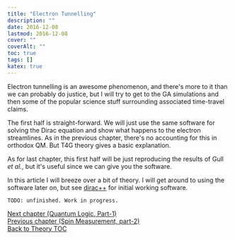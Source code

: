 ```yaml
---
title: "Electron Tunnelling"
description: ""
date: 2016-12-08
lastmod: 2016-12-08
cover: ""
coverAlt: ""
toc: true
tags: []
katex: true
---
```


Electron tunnelling is an awesome phenomenon, and there's more to it than we can 
probably do justice, but I will try to get to the GA simulations and then some 
of the popular science stuff surrounding associated time-travel claims.

The first half is straight-forward. We will just use the same software for 
solving the Dirac equation and show what happens to the electron streamlines. 
As in the previous chapter, there's no accounting for this in orthodox QM.
But T4G theory gives a basic explanation.

As for last chapter, this first half will be just reproducing the results of 
Gull *et al.*, but it's useful since we can give you the software.

In this article I will breeze over a bit of theory. I will get around to using 
the software later on, but see [dirac++](../101_diracpp) for initial working software.

```
TODO: unfinished. Work in progress.
```

[Next chapter (Quantum Logic, Part-1)](../099_quantum_logic)  
[Previous chapter (Spin Measurement, part-2)](../011_spin_measurement_part2)  
[Back to Theory TOC](../)

